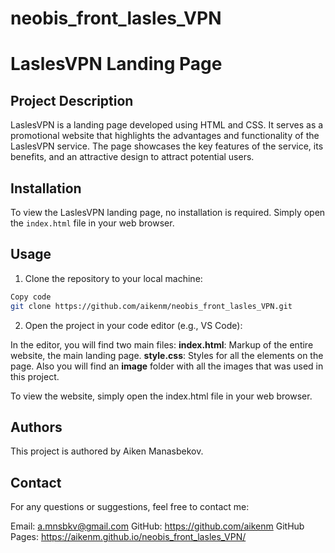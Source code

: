 # neobis_front_lasles_VPN

# LaslesVPN Landing Page

## Project Description

LaslesVPN is a landing page developed using HTML and CSS. It serves as a promotional website that highlights the advantages and functionality of the LaslesVPN service. The page showcases the key features of the service, its benefits, and an attractive design to attract potential users.

## Installation

To view the LaslesVPN landing page, no installation is required. Simply open the `index.html` file in your web browser.

## Usage

1. Clone the repository to your local machine:

```bash
Copy code
git clone https://github.com/aikenm/neobis_front_lasles_VPN.git
```
2. Open the project in your code editor (e.g., VS Code):

In the editor, you will find two main files:
 **index.html**: Markup of the entire website, the main landing page.
 **style.css**: Styles for all the elements on the page.
Also you will find an **image** folder with all the images that was used in this project.

To view the website, simply open the index.html file in your web browser.

## Authors

This project is authored by Aiken Manasbekov.

## Contact

For any questions or suggestions, feel free to contact me:

Email: a.mnsbkv@gmail.com
GitHub: https://github.com/aikenm
GitHub Pages: https://aikenm.github.io/neobis_front_lasles_VPN/
